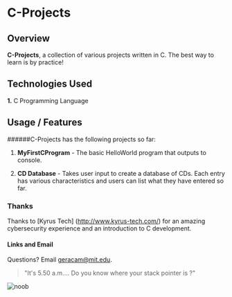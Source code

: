 # C-Projects

## Overview

**C-Projects**, a collection of various projects written in C. The best way to learn is by practice!


## Technologies Used 

**1.** C Programming Language


## Usage / Features

######C-Projects has the following projects so far:

1.  **MyFirstCProgram** - The basic HelloWorld program that outputs to console.

2.  **CD Database** - Takes user input to create a database of CDs. Each entry has various characteristics and users can list what they have entered so far.  


### Thanks

Thanks to [Kyrus Tech] (<http://www.kyrus-tech.com/>) for an amazing cybersecurity experience and an introduction to C development.

#### Links and Email

Questions? Email <geracam@mit.edu>. 


> "It's 5.50 a.m.... Do you know where your stack pointer is ?"

![noob](http://www.quickmeme.com/img/ce/ce20dfecd3053d162202e3d27fc36990dcffa53ede20ddc334d1dc540e728ad8.jpg)

